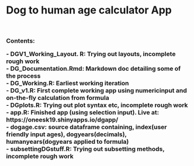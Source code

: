 <h1> Dog to human age calculator App <br> <br>
 
 <h3> Contents: <br>
 <p>
 - DGV1_Working_Layout. R: Trying out layouts, incomplete rough work<br>
 - DG_Documentation.Rmd: Markdown doc detailing some of the process<br>
 - DG_Working.R: Earliest working iteration<br>
 - DG_v1.R: First complete working app using numericinput and on-the-fly calculation from formula<br>
 - DGplots.R: Trying out plot syntax etc, incomplete rough work<br>
 - app.R: Finished app (using selection input). Live at: https://oneesk19.shinyapps.io/dgapp/<br>
 - dogage.csv: source dataframe containing, index(user friendly input ages), dogyears(decimals), humanyears(dogyears applied to formula)<br>
 - subsettingDGstuff.R: Trying out subsetting methods, incomplete rough work<br>
